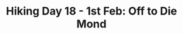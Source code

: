 ---
layout: post
title: "Hiking Day 18 - 1st Feb: Off to Die Mond"
day_number: 18
post_id: NULL
hike_date: 2009-02-01
km: 14.8
map_number: 10
destination: Die Mond
overnight: 
terrain: Beach Heuningnesrivier
nature_reserve: Die Mond Reserve
notes: NULL
start_coord_lat: NULL
start_coord_long: NULL
end_coord_lat: -34.7052
end_coord_long: 20.138233
start_coord: NULL
destination_coord: 
file_name: 02-01.jpg
description: Die Mond
link: http://www.cape2kosi.com/2009/02/01/hiking-day-18/
---